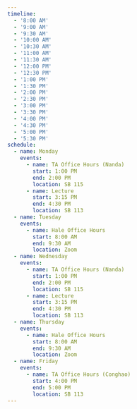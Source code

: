 ```yaml
---
timeline:
  - '8:00 AM'
  - '9:00 AM'
  - '9:30 AM'
  - '10:00 AM'
  - '10:30 AM'
  - '11:00 AM'
  - '11:30 AM'
  - '12:00 PM'
  - '12:30 PM'
  - '1:00 PM'
  - '1:30 PM'
  - '2:00 PM'
  - '2:30 PM'
  - '3:00 PM'
  - '3:30 PM'
  - '4:00 PM'
  - '4:30 PM'
  - '5:00 PM'
  - '5:30 PM'
schedule:
  - name: Monday
    events:
      - name: TA Office Hours (Nanda)
        start: 1:00 PM
        end: 2:00 PM
        location: SB 115
      - name: Lecture
        start: 3:15 PM
        end: 4:30 PM
        location: SB 113
  - name: Tuesday
    events:
      - name: Hale Office Hours
        start: 8:00 AM
        end: 9:30 AM
        location: Zoom
  - name: Wednesday
    events:
      - name: TA Office Hours (Nanda)
        start: 1:00 PM
        end: 2:00 PM
        location: SB 115
      - name: Lecture
        start: 3:15 PM
        end: 4:30 PM
        location: SB 113 
  - name: Thursday
    events:
      - name: Hale Office Hours
        start: 8:00 AM
        end: 9:30 AM
        location: Zoom
  - name: Friday
    events:
      - name: TA Office Hours (Conghao)
        start: 4:00 PM
        end: 5:00 PM
        location: SB 113
---
```

